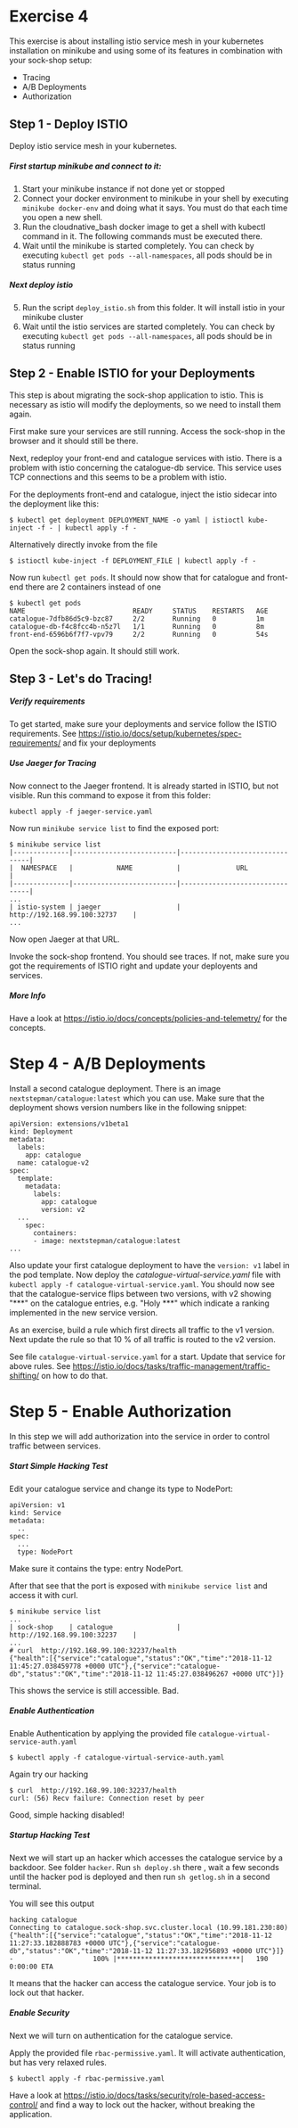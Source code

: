 # Exercise 4

This exercise is about installing istio service mesh in your kubernetes installation on minikube and using some of its features in combination with your sock-shop setup:

* Tracing
* A/B Deployments
* Authorization

## Step 1 - Deploy ISTIO

Deploy istio service mesh in your kubernetes.

##### First startup minikube and connect to it:

1. Start your minikube instance if not done yet or stopped
2. Connect your docker environment to minikube in your shell by executing `minikube docker-env` and doing what it says. 
You must do that each time you open a new shell.
3. Run the cloudnative_bash docker image to get a shell with kubectl command in it. The following commands must be executed there. 
4. Wait until the minikube is started completely. You can check by executing `kubectl get pods --all-namespaces`, 
all pods should be in status running 

##### Next deploy istio

5. Run the script `deploy_istio.sh` from this folder. It will install istio in your minikube cluster
6. Wait until the istio services are started completely. You can check by executing `kubectl get pods --all-namespaces`, 
all pods should be in status running 

## Step 2 - Enable ISTIO for your Deployments

This step is about migrating the sock-shop application to istio. This is necessary as istio will modify the deployments, 
so we need to install them again.

First make sure your services are still running. Access the sock-shop in the browser and it should still be there.

Next, redeploy your front-end and catalogue services with istio. 
There is a problem with istio concerning the catalogue-db service. This service uses TCP connections and this seems
to be a problem with istio.

For the deployments front-end and catalogue, inject the istio sidecar into the deployment like this:

```
$ kubectl get deployment DEPLOYMENT_NAME -o yaml | istioctl kube-inject -f - | kubectl apply -f -
```

Alternatively directly invoke from the file

```
$ istioctl kube-inject -f DEPLOYMENT_FILE | kubectl apply -f -
```

Now run `kubectl get pods`. It should now show that for catalogue and front-end there are 2 containers instead of one

```
$ kubectl get pods
NAME                           READY     STATUS    RESTARTS   AGE
catalogue-7dfb86d5c9-bzc87     2/2       Running   0          1m
catalogue-db-f4c8fcc4b-n5z7l   1/1       Running   0          8m
front-end-6596b6f7f7-vpv79     2/2       Running   0          54s
``` 
 
Open the sock-shop again. It should still work. 
 
## Step 3 - Let's do Tracing!

##### Verify requirements

To get started, make sure your deployments and service follow the ISTIO requirements.
See https://istio.io/docs/setup/kubernetes/spec-requirements/ and fix your deployments

##### Use Jaeger for Tracing

Now connect to the Jaeger frontend. It is already started in ISTIO, but not visible.
Run this command to expose it from this folder:

```
kubectl apply -f jaeger-service.yaml
```

Now run `minikube service list` to find the exposed port:

```
$ minikube service list
|--------------|--------------------------|--------------------------------|
|  NAMESPACE   |           NAME           |              URL               |
|--------------|--------------------------|--------------------------------|
...
| istio-system | jaeger                   | http://192.168.99.100:32737    |
...

```

Now open Jaeger at that URL.

Invoke the sock-shop frontend. You should see traces. If not, make sure you got the requirements of ISTIO right and update your deployents and services.

##### More Info

Have a look at https://istio.io/docs/concepts/policies-and-telemetry/ for the concepts. 

# Step 4 - A/B Deployments

Install a second catalogue deployment. There is an image `nextstepman/catalogue:latest` which you can use. 
Make sure that the deployment shows version numbers like in the following snippet:

```
apiVersion: extensions/v1beta1
kind: Deployment
metadata:
  labels:
    app: catalogue
  name: catalogue-v2
spec:
  template:
    metadata:
      labels:
        app: catalogue
        version: v2
  ...
    spec:
      containers:
      - image: nextstepman/catalogue:latest
...
```

Also update your first catalogue deployment to have the `version: v1` label in the pod template.
Now deploy the *catalogue-virtual-service.yaml* file with `kubectl apply -f catalogue-virtual-service.yaml`. 
You should now see that the catalogue-service flips between two versions, with v2 showing "***" on the catalogue entries, 
e.g. "Holy ***" which indicate a ranking implemented in the new service version.

As an exercise, build a rule which first directs all traffic to the v1 version.
Next update the rule so that 10 % of all traffic is routed to the v2 version.

See file `catalogue-virtual-service.yaml` for a start. Update that service for above rules. 
See https://istio.io/docs/tasks/traffic-management/traffic-shifting/ on how to do that.

# Step 5 - Enable Authorization

In this step we will add authorization into the service in order to control traffic between services.

##### Start Simple Hacking Test

Edit your catalogue service and change its type to NodePort:

```
apiVersion: v1                                                                                                                                                                                                                                                
kind: Service                                                                                                                                                                                                                                                 
metadata:                                                                                                                                                                                                                                                     
  ..
spec:                                                                                                                                                                                                                                                         
  ...
  type: NodePort                                                                                                                                                                                                                                              
```

Make sure it contains the type: entry NodePort.

After that see that the port is exposed with `minikube service list` and access it with curl.

```
$ minikube service list
...
| sock-shop    | catalogue                | http://192.168.99.100:32237    |
...
# curl  http://192.168.99.100:32237/health
{"health":[{"service":"catalogue","status":"OK","time":"2018-11-12 11:45:27.038459778 +0000 UTC"},{"service":"catalogue-db","status":"OK","time":"2018-11-12 11:45:27.038496267 +0000 UTC"}]}
```

This shows the service is still accessible. Bad.

##### Enable Authentication

Enable Authentication by applying the provided file `catalogue-virtual-service-auth.yaml`

```
$ kubectl apply -f catalogue-virtual-service-auth.yaml
```

Again try our hacking

```
$ curl  http://192.168.99.100:32237/health
curl: (56) Recv failure: Connection reset by peer
```

Good, simple hacking disabled!

##### Startup Hacking Test

Next we will start up an hacker which accesses the catalogue service by a backdoor. See folder `hacker`. Run `sh deploy.sh` there
, wait a few seconds until the hacker pod is deployed and then run `sh getlog.sh` in a second terminal.

You will see this output 

```
hacking catalogue
Connecting to catalogue.sock-shop.svc.cluster.local (10.99.181.230:80)
{"health":[{"service":"catalogue","status":"OK","time":"2018-11-12 11:27:33.182888783 +0000 UTC"},{"service":"catalogue-db","status":"OK","time":"2018-11-12 11:27:33.182956893 +0000 UTC"}]}
-                    100% |*******************************|   190   0:00:00 ETA
```

It means that the hacker can access the catalogue service. Your job is to lock out that hacker.

##### Enable Security

Next we will turn on authentication for the catalogue service. 

Apply the provided file `rbac-permissive.yaml`. It will activate authentication, but has very relaxed rules.

```
$ kubectl apply -f rbac-permissive.yaml
```

Have a look at https://istio.io/docs/tasks/security/role-based-access-control/ and find a way to lock out the hacker,
without breaking the application.



